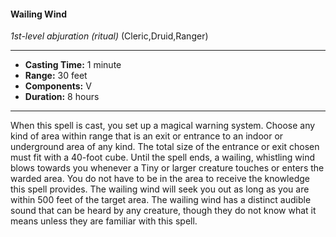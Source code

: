 #### Wailing Wind
*1st-level abjuration* *(ritual)* (Cleric,Druid,Ranger)
___
- **Casting Time:** 1 minute
- **Range:** 30 feet
- **Components:** V
- **Duration:** 8 hours
---
When this spell is cast, you set up a magical
warning system. Choose any kind of area within
range that is an exit or entrance to an indoor or
underground area of any kind. The total size of the
entrance or exit chosen must fit with a 40-foot cube.
Until the spell ends, a wailing, whistling wind blows
towards you whenever a Tiny or larger creature
touches or enters the warded area.
You do not have to be in the area to receive the
knowledge this spell provides. The wailing wind will
seek you out as long as you are within 500 feet of
the target area. The wailing wind has a distinct
audible sound that can be heard by any creature,
though they do not know what it means unless they
are familiar with this spell.
